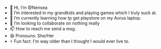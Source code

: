 - 👋 Hi, I’m @Nensea
- 👀 I’m interested in my grandkids and playing games which I truly suck at.
- 🌱 I’m currently learning how tp get playstore on my Aorus laptop.
- 💞️ I’m looking to collaborate on nothing really
- 📫 How to reach me send a msg.
- 😄 Pronouns: She/Her
- ⚡ Fun fact: I'm way older than I thought I would ever live to. 

<!---
Nensea/Nensea is a ✨ special ✨ repository because its `README.md` (this file) appears on your GitHub profile.
You can click the Preview link to take a look at your changes.
--->
